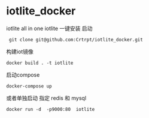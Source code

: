 # iotlite_docker
iotlite  all in one
iotlite 一键安装 启动
```
 git clone git@github.com:Crtrpt/iotlite_docker.git
```
构建iot镜像
```
docker build . -t iotlite
```
启动compose
```
docker-compose up
```

或者单独启动 指定 redis 和 mysql
```
docker run -d  -p9000:80  iotlite
```
